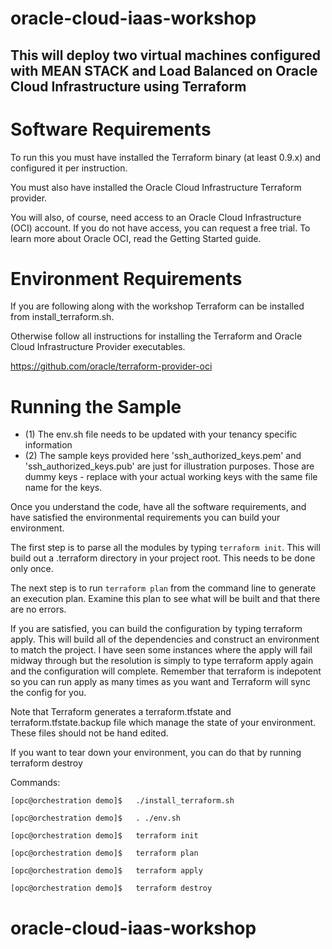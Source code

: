 # oracle-cloud-iaas-workshop

## This will deploy two virtual machines configured with MEAN STACK and Load Balanced on Oracle Cloud Infrastructure using Terraform

# Software Requirements

To run this you must have installed the Terraform binary (at least 0.9.x) and configured it per instruction.

You must also have installed the Oracle Cloud Infrastructure Terraform provider.

You will also, of course, need access to an Oracle Cloud Infrastructure (OCI) account. If you do not have access, you can request a free trial. To learn more about Oracle OCI, read the Getting Started guide.

# Environment Requirements

If you are following along with the workshop Terraform can be installed from install_terraform.sh.

Otherwise follow all instructions for installing the Terraform and Oracle Cloud Infrastructure Provider executables.

https://github.com/oracle/terraform-provider-oci


# Running the Sample
 - (1) The env.sh file needs to be updated with your tenancy specific information
 - (2) The sample keys provided here 'ssh_authorized_keys.pem' and 'ssh_authorized_keys.pub' are just for illustration purposes. Those are dummy keys - replace with your actual working keys with the same file name for the keys.

Once you understand the code, have all the software requirements, and have satisfied the environmental requirements you can build your environment.

The first step is to parse all the modules by typing ```terraform init```. This will build out a .terraform directory in your project root. This needs to be done only once.

The next step is to run ```terraform plan``` from the command line to generate an execution plan. Examine this plan to see what will be built and that there are no errors.

If you are satisfied, you can build the configuration by typing terraform apply. This will build all of the dependencies and construct an environment to match the project. I have seen some instances where the apply will fail midway through but the resolution is simply to type terraform apply again and the configuration will complete. Remember that terraform is indepotent so you can run apply as many times as you want and Terraform will sync the config for you.

Note that Terraform generates a terraform.tfstate and terraform.tfstate.backup file which manage the state of your environment. These files should not be hand edited.

If you want to tear down your environment, you can do that by running terraform destroy

Commands:
```
[opc@orchestration demo]$   ./install_terraform.sh

[opc@orchestration demo]$   . ./env.sh

[opc@orchestration demo]$   terraform init

[opc@orchestration demo]$   terraform plan

[opc@orchestration demo]$   terraform apply

[opc@orchestration demo]$   terraform destroy
```

# oracle-cloud-iaas-workshop
